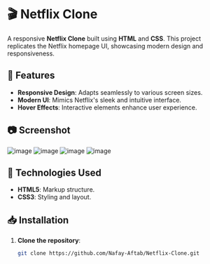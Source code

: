 # 🎬 Netflix Clone

A responsive **Netflix Clone** built using **HTML** and **CSS**. This project replicates the Netflix homepage UI, showcasing modern design and responsiveness.

## 🚀 Features

- **Responsive Design**: Adapts seamlessly to various screen sizes.
- **Modern UI**: Mimics Netflix's sleek and intuitive interface.
- **Hover Effects**: Interactive elements enhance user experience.

## 📷 Screenshot
![image](https://github.com/user-attachments/assets/08664a64-ca2f-4f7f-b46d-34d7736e80a0)
![image](https://github.com/user-attachments/assets/4c52c4a8-3ef3-4b54-8e6b-3a62b1204cb5)
![image](https://github.com/user-attachments/assets/ebecf6c5-8996-40c6-8122-ee35b9ff4128)
![image](https://github.com/user-attachments/assets/7b6a0be8-b323-41d7-aeac-a85d23401de2)







## 🔧 Technologies Used

- **HTML5**: Markup structure.
- **CSS3**: Styling and layout.

## 📥 Installation

1. **Clone the repository**:

   ```sh
   git clone https://github.com/Nafay-Aftab/Netflix-Clone.git
